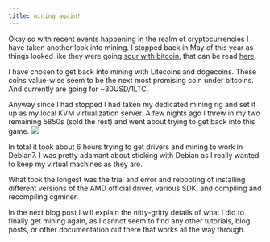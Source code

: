 ```yaml
---
title: mining again!
---
```

Okay so with recent events happening in the realm of cryptocurrencies I have taken another look into mining.  I stopped back in May of this year as things looked like they were going [sour with bitcoin](http://betabeat.com/2013/05/department-of-homeland-security-shuts-down-dwolla-payments-to-and-from-mt-gox/), that can be read [here](http://blog.bananafish.es/the-end-of-bitcoins-for-me/).

I have chosen to get back into mining with Litecoins and dogecoins.  These coins value-wise seem to be the next most promising coin under bitcoins.  And currently are going for ~30USD/1LTC.

Anyway since I had stopped I had taken my dedicated mining rig and set it up as my local KVM virtualization server.  A few nights ago I threw in my two remaining 5850s (sold the rest) and went about trying to get back into this game.
![](http://bananafish.in/files/img/blog/mining_again.jpg)

In total it took about 6 hours trying to get drivers and mining to work in Debian7.  I was pretty adamant about sticking with Debian as I really wanted to keep my virtual machines as they are.  

What took the longest was the trial and error and rebooting of installing different versions of the AMD official driver, various SDK, and compiling and recompiling cgminer.

In the next blog post I will explain the nitty-gritty details of what I did to finally get mining again, as I cannot seem to find any other tutorials, blog posts, or other documentation out there that works all the way through.
